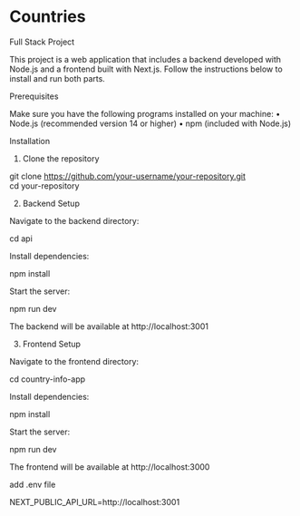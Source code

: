 # Countries

Full Stack Project

This project is a web application that includes a backend developed with Node.js and a frontend built with Next.js. Follow the instructions below to install and run both parts.

Prerequisites

Make sure you have the following programs installed on your machine:
• Node.js (recommended version 14 or higher)
• npm (included with Node.js)

Installation

1. Clone the repository

git clone https://github.com/your-username/your-repository.git  
cd your-repository

2. Backend Setup

Navigate to the backend directory:

cd api

Install dependencies:

npm install

Start the server:

npm run dev

The backend will be available at http://localhost:3001

3. Frontend Setup

Navigate to the frontend directory:

cd country-info-app

Install dependencies:

npm install

Start the server:

npm run dev

The frontend will be available at http://localhost:3000

add .env file

NEXT_PUBLIC_API_URL=http://localhost:3001
